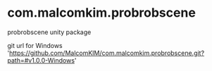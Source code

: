 # com.malcomkim.probrobscene
probrobscene unity package

git url for Windows 'https://github.com/MalcomKIM/com.malcomkim.probrobscene.git?path=#v1.0.0-Windows'
